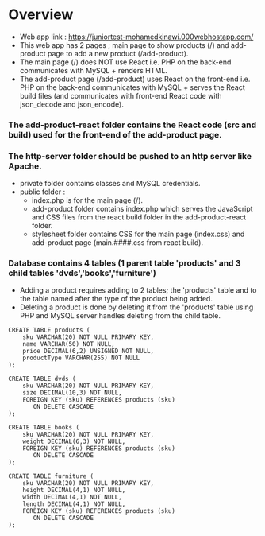# Overview
- Web app link : https://juniortest-mohamedkinawi.000webhostapp.com/
- This web app has 2 pages ; main page to show products (/) and add-product page to add a new product (/add-product).
- The main page (/) does NOT use React i.e. PHP on the back-end communicates with MySQL + renders HTML.
- The add-product page (/add-product) uses React on the front-end i.e. PHP on the back-end communicates with MySQL + serves the React build files (and communicates with front-end React code with json_decode and json_encode).

### The add-product-react folder contains the React code (src and build) used for the front-end of the add-product page.

### The http-server folder should be pushed to an http server like Apache.
- private folder contains classes and MySQL credentials.
- public folder :
	- index.php is for the main page (/).
	- add-product folder contains index.php which serves the JavaScript and CSS files from the react build folder in the add-product-react folder.
	- stylesheet folder contains CSS for the main page (index.css) and add-product page (main.####.css from react build).

### Database contains 4 tables (1 parent table 'products' and 3 child tables 'dvds','books','furniture')
- Adding a product requires adding to 2 tables; the 'products' table and to the table named after the type of the product being added.
- Deleting a product is done by deleting it from the 'products' table using PHP and MySQL server handles deleting from the child table.
```
CREATE TABLE products (
    sku VARCHAR(20) NOT NULL PRIMARY KEY,
    name VARCHAR(50) NOT NULL,
    price DECIMAL(6,2) UNSIGNED NOT NULL,
    productType VARCHAR(255) NOT NULL
);

CREATE TABLE dvds (
    sku VARCHAR(20) NOT NULL PRIMARY KEY,
    size DECIMAL(10,3) NOT NULL,
    FOREIGN KEY (sku) REFERENCES products (sku)
       ON DELETE CASCADE
);

CREATE TABLE books (
    sku VARCHAR(20) NOT NULL PRIMARY KEY,
    weight DECIMAL(6,3) NOT NULL,
    FOREIGN KEY (sku) REFERENCES products (sku)
       ON DELETE CASCADE
);

CREATE TABLE furniture (
    sku VARCHAR(20) NOT NULL PRIMARY KEY,
    height DECIMAL(4,1) NOT NULL,
    width DECIMAL(4,1) NOT NULL,
    length DECIMAL(4,1) NOT NULL,
    FOREIGN KEY (sku) REFERENCES products (sku)
       ON DELETE CASCADE
);
```